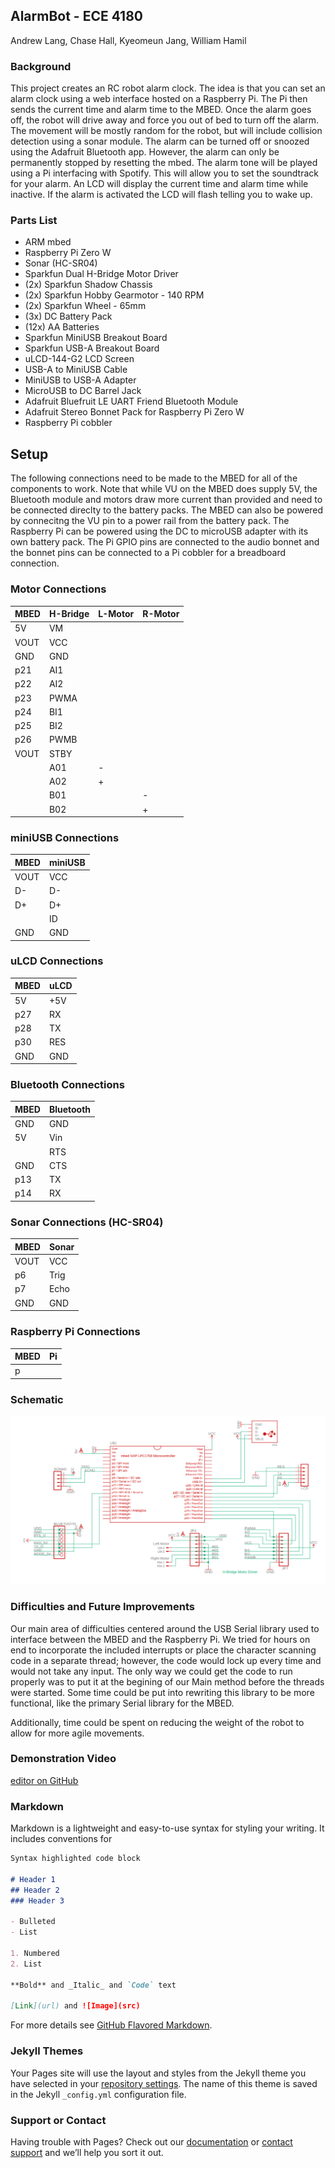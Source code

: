 ## AlarmBot - ECE 4180

Andrew Lang, Chase Hall, Kyeomeun Jang, William Hamil

### Background
This project creates an RC robot alarm clock. The idea is that you can set an alarm clock using a web interface hosted on a Raspberry Pi.  The Pi then sends the current time and alarm time to the MBED. Once the alarm goes off, the robot will drive away and force you out of bed to turn off the alarm. The movement will be mostly random for the robot, but will include collision detection using a sonar module. The alarm can be turned off or snoozed using the Adafruit Bluetooth app. However, the alarm can only be permanently stopped by resetting the mbed. The alarm tone will be played using a Pi interfacing with Spotify. This will allow you to set the soundtrack for your alarm. An LCD will display the current time and alarm time while inactive. If the alarm is activated the LCD will flash telling you to wake up. 

### Parts List
- ARM mbed
- Raspberry Pi Zero W
- Sonar (HC-SR04)
- Sparkfun Dual H-Bridge Motor Driver
- (2x) Sparkfun Shadow Chassis
- (2x) Sparkfun Hobby Gearmotor - 140 RPM
- (2x) Sparkfun Wheel - 65mm
- (3x) DC Battery Pack
- (12x) AA Batteries
- Sparkfun MiniUSB Breakout Board
- Sparkfun USB-A Breakout Board
- uLCD-144-G2 LCD Screen
- USB-A to MiniUSB Cable
- MiniUSB to USB-A Adapter
- MicroUSB to DC Barrel Jack
- Adafruit Bluefruit LE UART Friend Bluetooth Module
- Adafruit Stereo Bonnet Pack for Raspberry Pi Zero W
- Raspberry Pi cobbler

## Setup
The following connections need to be made to the MBED for all of the components to work.  Note that while VU on the MBED does supply 5V, the Bluetooth module and motors draw more current than provided and need to be connected direclty to the battery packs.  The MBED can also be powered by connecitng the VU pin to a power rail from the battery pack.
The Raspberry Pi can be powered using the DC to microUSB adapter with its own battery pack.  The Pi GPIO pins are connected to the audio bonnet and the bonnet pins can be connected to a Pi cobbler for a breadboard connection.

### Motor Connections

| MBED | H-Bridge | L-Motor | R-Motor |
| ---- | -------- | ------- | ------- |
| 5V   | VM       |         |         |
| VOUT | VCC      |         |         |
| GND  | GND      |         |         |
| p21  | AI1      |         |         |
| p22  | AI2      |         |         |
| p23  | PWMA     |         |         |
| p24  | BI1      |         |         |
| p25  | BI2      |         |         |
| p26  | PWMB     |         |         |
| VOUT | STBY     |         |         |
|      | A01      | -       |         |
|      | A02      | +       |         |
|      | B01      |         | -       |
|      | B02      |         | +       |

### miniUSB Connections

| MBED | miniUSB |
| ---- | ------- |
| VOUT | VCC     |
| D-   | D-      |
| D+   | D+      |
|      | ID      |
| GND  | GND     |

### uLCD Connections

| MBED | uLCD |
| ---- | ---- |
| 5V   | +5V  |
| p27  | RX   |
| p28  | TX   |
| p30  | RES  |
| GND  | GND  |

### Bluetooth Connections

| MBED | Bluetooth |
| ---- | --------- |
| GND  | GND       |
| 5V   | Vin       |
|      | RTS       |
| GND  | CTS       |
| p13  | TX        |
| p14  | RX        |

### Sonar Connections (HC-SR04)

| MBED | Sonar |
| ---- | ----- |
| VOUT | VCC   |
| p6   | Trig  |
| p7   | Echo  |
| GND  | GND   |

### Raspberry Pi Connections

| MBED | Pi |
| ---- | -- |
| p    |    |

### Schematic
![Robot Schematic](/Schematic.png)

### Difficulties and Future Improvements

Our main area of difficulties centered around the USB Serial library used to interface between the MBED and the Raspberry Pi.  We tried for hours on end to incorporate the included interrupts or place the character scanning code in a separate thread; however, the code would lock up every time and would not take any input.  The only way we could get the code to run properly was to put it at the begining of our Main method before the threads were started.  Some time could be put into rewriting this library to be more functional, like the primary Serial library for the MBED.  

Additionally, time could be spent on reducing the weight of the robot to allow for more agile movements.

### Demonstration Video

[editor on GitHub](https://github.com/alang33/4180_robot/edit/gh-pages/index.md)

### Markdown

Markdown is a lightweight and easy-to-use syntax for styling your writing. It includes conventions for

```markdown
Syntax highlighted code block

# Header 1
## Header 2
### Header 3

- Bulleted
- List

1. Numbered
2. List

**Bold** and _Italic_ and `Code` text

[Link](url) and ![Image](src)
```

For more details see [GitHub Flavored Markdown](https://guides.github.com/features/mastering-markdown/).

### Jekyll Themes

Your Pages site will use the layout and styles from the Jekyll theme you have selected in your [repository settings](https://github.com/alang33/4180_robot/settings). The name of this theme is saved in the Jekyll `_config.yml` configuration file.

### Support or Contact

Having trouble with Pages? Check out our [documentation](https://docs.github.com/categories/github-pages-basics/) or [contact support](https://github.com/contact) and we’ll help you sort it out.
